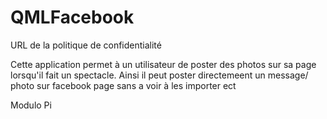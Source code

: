 # QMLFacebook
URL de la politique de confidentialité


Cette application permet à un utilisateur de poster des photos sur sa page lorsqu'il fait un spectacle.
Ainsi il peut poster directemeent un message/ photo sur facebook page sans a voir à les importer ect

Modulo Pi
